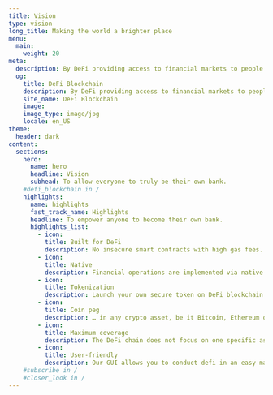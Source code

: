 ```yaml
---
title: Vision
type: vision
long_title: Making the world a brighter place
menu:
  main:
    weight: 20
meta:
  description: By DeFi providing access to financial markets to people all around the world.
  og:
    title: DeFi Blockchain
    description: By DeFi providing access to financial markets to people all around the world.
    site_name: DeFi Blockchain
    image: 
    image_type: image/jpg
    locale: en_US
theme:
  header: dark
content:
  sections:
    hero:
      name: hero
      headline: Vision
      subhead: To allow everyone to truly be their own bank.
    #defi_blockchain in /
    highlights:
      name: highlights
      fast_track_name: Highlights
      headline: To empower anyone to become their own bank.
      highlights_list:
        - icon:
          title: Built for DeFi
          description: No insecure smart contracts with high gas fees.
        - icon:
          title: Native
          description: Financial operations are implemented via native OPCODEs.
        - icon:
          title: Tokenization
          description: Launch your own secure token on DeFi blockchain with ease.
        - icon:
          title: Coin peg
          description: … in any crypto asset, be it Bitcoin, Ethereum or any other.
        - icon:
          title: Maximum coverage
          description: The DeFi chain does not focus on one specific asset (such as Ethereum).
        - icon:
          title: User-friendly
          description: Our GUI allows you to conduct defi in an easy manner.
    #subscribe in /
    #closer_look in /
---
```


